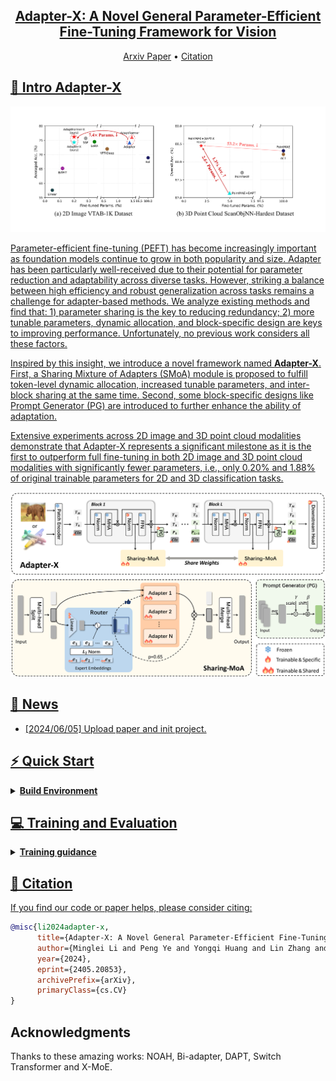 <!-- <div align= "center">
    <img src="./assets/images/meshxl_logo.jpg" width="170px">
    <h1> Official repo for Adapter-X</h1>

</div> -->

<div align="center">
    <h2> <a href="https://arxiv.org/abs/2406.03051">Adapter-X: A Novel General Parameter-Efficient Fine-Tuning Framework for Vision</a></h2>

<p align="center">
  <!-- <a href="https://ch3cook-fdu.github.io/">Project Page</a> • -->
  <a href="https://arxiv.org/abs/2406.03051">Arxiv Paper</a> •
  <!-- <a href="">HuggingFace Demo</a> • -->
  <a href="#-citation">Citation
</p>

</div>

<div align="center">

<!-- <img src="https://cdn.discordapp.com/attachments/941582479117127680/1111543600879259749/20230526075532.png" width="350px"> -->

<!-- |                                                   Teaser Video                                                   |                                                    Demo Video                                                    |
| :--------------------------------------------------------------------------------------------------------------: | :--------------------------------------------------------------------------------------------------------------: |
| <video src="https://github.com/OpenMotionLab/MotionGPT/assets/120085716/a741e162-b2f4-4f65-af8e-aa19c4115a9e" /> | <video src="https://github.com/OpenMotionLab/MotionGPT/assets/120085716/ae966d17-6326-43e6-8d5b-8562cf3ffd52" /> | -->

</div>

<!-- ### [MeshXL: Neural Coordinate Field for Generative 3D Foundation Models](https://motion-gpt.github.io/) -->
<!-- ### [Project Page](https://motion-gpt.github.io/) | [Arxiv Paper](https://arxiv.org/abs/2306.14795) | [HuggingFace Demo](xxx) -->

## 🏃 Intro Adapter-X
<img width="1194" alt="teaser" src="./assets/images/teaser.png">

Parameter-efficient fine-tuning (PEFT) has become increasingly important as foundation models continue to grow in both popularity and size. Adapter has been particularly well-received due to their potential for parameter reduction and adaptability across diverse tasks. However, striking a balance between high efficiency and robust generalization across tasks remains a challenge for adapter-based methods. We analyze existing methods and find that: 1) parameter sharing is the key to reducing redundancy; 2) more tunable parameters, dynamic allocation, and block-specific design are keys to improving performance. Unfortunately, no previous work considers all these factors. 

Inspired by this insight, we introduce a novel framework named **Adapter-X**. First, a Sharing Mixture of Adapters (SMoA) module is proposed to fulfill token-level dynamic allocation, increased tunable parameters, and inter-block sharing at the same time. Second, some block-specific designs like Prompt Generator (PG) are introduced to further enhance the ability of adaptation. 

Extensive experiments across 2D image and 3D point cloud modalities demonstrate that Adapter-X represents a significant milestone as it is the first to outperform full fine-tuning in both 2D image and 3D point cloud modalities with significantly fewer parameters, i.e., only 0.20% and 1.88% of original trainable parameters for 2D and 3D classification tasks. 


<img width="1194" alt="pipeline" src="./assets/images/pipeline.png">


## 🚩 News

- [2024/06/05] Upload paper and init project.

## ⚡ Quick Start

<details>
  <summary><b>Build Environment</b></summary>

</details>

## 💻 Training and Evaluation

<details>
  <summary><b>Training guidance</b></summary>

</details>


## 📖 Citation

If you find our code or paper helps, please consider citing:

```bibtex
@misc{li2024adapter-x,
      title={Adapter-X: A Novel General Parameter-Efficient Fine-Tuning Framework for Vision}, 
      author={Minglei Li and Peng Ye and Yongqi Huang and Lin Zhang and Tao Chen and Tong He and  Jiayuan Fan and Wanli Ouyang},
      year={2024},
      eprint={2405.20853},
      archivePrefix={arXiv},
      primaryClass={cs.CV}
}
```

## Acknowledgments

Thanks to these amazing works: NOAH, Bi-adapter, DAPT, Switch Transformer and X-MoE.

